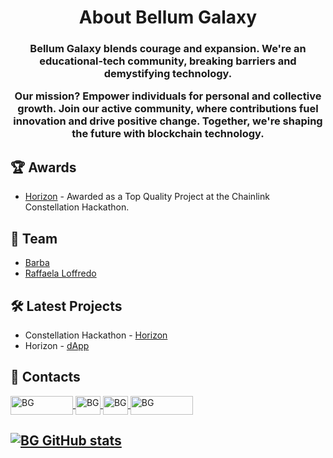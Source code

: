 <h1 align="center">About Bellum Galaxy</h1>
  
<h3 align="center">
Bellum Galaxy blends courage and expansion. We're an educational-tech community, breaking barriers and demystifying technology.

Our mission? Empower individuals for personal and collective growth. Join our active community, where contributions fuel innovation
and drive positive change. Together, we're shaping the future with blockchain technology.
</h3>

## 🏆 Awards
   - [Horizon](https://devpost.com/software/horizon-8qkbv0) - Awarded as a Top Quality Project at the Chainlink Constellation Hackathon.

## 🤝 Team
   - [Barba](https://github.com/i3arba/) </br>
   - [Raffaela Loffredo](https://github.com/raffaloffredo)

## 🛠️ Latest Projects
   - Constellation Hackathon - [Horizon](https://github.com/BellumGalaxy/constellation-bg)
   - Horizon - [dApp](https://github.com/BellumGalaxy/horizon-dapp)
##

## 👥 Contacts
<a href="https://discord.gg/H2UpdzbbRJ" target="blank">
  <img align="center" src="https://img.shields.io/badge/Discord-5865F2?style=for-the-badge&logo=discord&logoColor=white" alt="BG" height="30" width="100" />
</a>
<a href="https://www.linkedin.com/company/bellum-galaxy/" target="blank">
  <img align="center" src="https://raw.githubusercontent.com/rahuldkjain/github-profile-readme-generator/master/src/images/icons/Social/linked-in-alt.svg" alt="BG" height="30" width="40" />
</a>
<a href="https://twitter.com/bellumgalaxy" target="blank">
  <img align="center" src="https://img.shields.io/badge/X-000000?style=for-the-badge&logoColor=white" alt="BG" height="30" width="40" />
</a>
<a href="https://www.instagram.com/bellumgalaxy/" target="blank">
  <img align="center" src="https://img.shields.io/badge/Instagram-E4405F?style=for-the-badge&logo=instagram&logoColor=white" alt="BG" height="30" width="100" />
</a>

##

## [![BG GitHub stats](https://hits.seeyoufarm.com/api/count/incr/badge.svg?url=https%3A%2F%2Fgithub.com%2F{BellumGalaxy}1212%2Fhit-counter)](https://github.com/BellumGalaxy)
